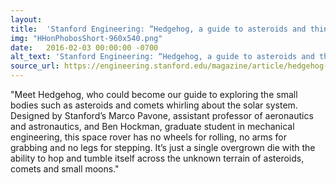 ```yaml
---
layout: 
title:  'Stanford Engineering: “Hedgehog, a guide to asteroids and things that whirl around the solar system”'
img: "HHonPhobosShort-960x540.png"
date:   2016-02-03 00:00:00 -0700
alt_text: 'Stanford Engineering: “Hedgehog, a guide to asteroids and things that whirl around the solar system”'
source_url: https://engineering.stanford.edu/magazine/article/hedgehog-guide-asteroids-and-things-whirl-around-solar-system
---
```


"Meet Hedgehog, who could become our guide to exploring the small bodies such as asteroids and comets whirling about the solar system. Designed by Stanford’s Marco Pavone, assistant professor of aeronautics and astronautics, and Ben Hockman, graduate student in mechanical engineering, this space rover has no wheels for rolling, no arms for grabbing and no legs for stepping. It’s just a single overgrown die with the ability to hop and tumble itself across the unknown terrain of asteroids, comets and small moons."